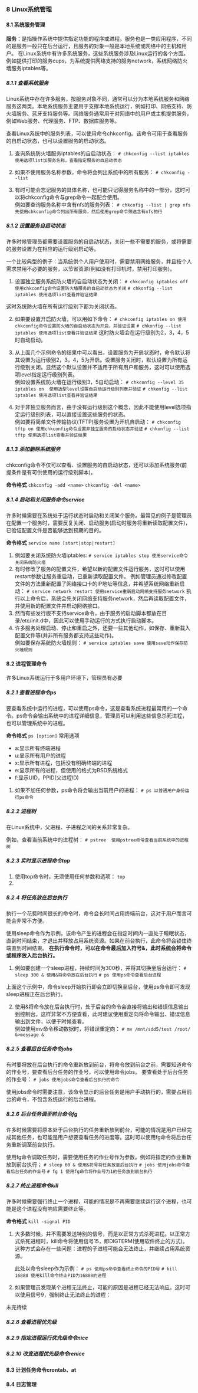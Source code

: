 ### 8 Linux系统管理


#### 8.1 系统服务管理
**服务**：是指操作系统中提供指定功能的程序或进程。服务也是一类应用程序，不同的是服务一般只在后台运行，且服务的对象一般是本地系统或网络中的主机和用户。
在Linux系统中有许多系统服务，这些系统服务涉及Linux运行的各个方面。例如提供打印的服务cups，为系统提供网络支持的服务network，系统网络防火墙服务iptables等。

##### 8.1.1 查看系统服务
Linux系统中存在许多服务，按服务对象不同，通常可以分为本地系统服务和网络服务这两类。本地系统服务主要用于支撑本地系统运行，例如打印、网络支持、防火墙服务、蓝牙支持服务等。网络服务通常用于对网络中的用户或主机提供服务，例如Web服务、代理服务、FTP、数据库服务等。



查看Linux系统中的服务列表，可以使用命令chkconfig。该命令可用于查看服务的自启动状态，也可以设置服务的启动状态。

1. 查询系统防火墙服务iptables的自启动状态：
    ```# chkconfig --list iptables  使用选项list加服务名称，查看指定服务的自启动状态```

2. 如果不使用服务名称参数，命令将会列出系统中的所有服务：
    ```# chkconfig --list```

3. 有时可能会忘记服务的具体名称，也可能只记得服务名称中的一部分，这时可以将chkconfig命令与grep命令一起配合使用。
\
例如要查询服务名称中含有nfs的服务列表：
    ```# chkcofig --list | grep nfs 先使用chkconfig命令列出所有服务，然后使用grep命令筛选含有nfs的行```

##### 8.1.2 设置服务自启动状态
许多时候管理员都需要设置服务的自启动状态，关闭一些不需要的服务，或将需要的服务设置为在相应的运行级别启动等。

一个比较典型的例子：当系统供个人用户使用时，需要禁用网络服务，并且按个人需求禁用不必要的服务，以节省资源(例如没有打印机时，禁用打印服务)。

1. 设置独立服务系统防火墙的自启动状态为关闭：
    ```# chkconfig iptables off 使用chkconfig命令设置防火墙服务的自启动状态为关闭```
    ```# chkonfig --list iptables 使用选项list查看并验证结果```

这时系统防火墙在所有运行级别下都为关闭状态。

2. 如果要设置开启防火墙，可以用如下命令：
    ```# chkconfig iptables on 使用chkconfig命令设置防火墙的自启动状态为开启，并验证设置```
    ```# chkonfig --list iptables 使用选项list查看并验证结果```
这时防火墙会在运行级别为2，3，4，5时自动启动。

3. 从上面几个示例命令的结果中可以看出，设置服务为开启状态时，命令默认将其设置为运行级别2，3，4，5为开启。设置服务关闭时，默认设置为所有运行级别关闭。显然这个默认设置并不适用于所有用户和服务，这时可以使用选项level指定运行级别列表。
\
    例如设置系统防火墙在运行级别3，5自动启动：
    ```# chkconfig --level 35 iptables on  使用选型level设置自启动运行级别列表并验证```
    ```# chkonfig --list iptables 使用选项list查看并验证结果```

4. 对于非独立服务而言，由于没有运行级别这个概念，因此不能使用level选项指定运行级别列表，可以直接设置这些服务的状态。
\
例如要将简单文件传输协议(TFTP)服务设置为开机自启动：
    ```# chkconfig tftp on 使用chkconfig命令设置非独立服务的启动状态并验证```
    ```# chkonfig --list tftp 使用选项list查看并验证结果```

##### 8.1.3 添加删除系统服务
chkconfig命令不仅可以查看、设置服务的自启动状态，还可以添加系统服务(前提条件是有可供使用的运行级别脚本)。

**命令格式**
    ```chkconfig -add <name>```
    ```chkconfig -del <name>```
   

##### 8.1.4 启动和关闭服务命令service
许多时候需要在系统处于运行状态时启动和关闭某个服务。最常见的例子是管理员在配置一个服务时，需要反复关闭、启动服务(启动时服务将重新读取配置文件)，已验证配置文件是否能够达到预期的目的。

**命令格式**
    ```service name [start|stop|restart]```
1. 例如要关闭系统防火墙iptables:
    ```# service iptables stop 使用service命令关闭系统防火墙```
2. 有时修改了服务的配置文件，希望以新的配置文件运行服务，这时可以使用restart参数让服务重启动，已重新读取配置文件。
例如管理员通过修改配置文件的方法重新配置了网络接口卡的IP地址等信息，并希望系统网络重新启动：
    ```# service network restart 使用service重新启动网络支持服务network```
执行以上命令后，系统会先关闭网络支持服务network，然后再读取配置文件，并使用新的配置文件并启动网络接口。
3. 然而有些发行版不支持service命令，由于服务的启动脚本都放在目录/etc/init.d中，因此可以使用手动运行的方式执行启动脚本。
4. 许多服务处理启动、停止和重启之外，还要一些其他动作，如保存、重新载入配置文件等(并非所有服务都支持这些动作)。
\
例如要保存系统防火墙规则：
    ```# service iptables save 使用save动作保存防火墙规则```


#### 8.2 进程管理命令
许多Linux系统运行于多用户环境下，管理员有必要

##### 8.2.1 查看进程命令ps
要查看系统中运行的进程，可以使用ps命令，这是查看系统进程最常用的一个命令。ps命令会输出系统中的进程详细信息，管理员可以利用这些信息杀死进程，也可以管理系统中的进程。

**命令格式**
```ps [option]```
常用选项
- a:显示所有终端进程
- u:显示所有用户的进程
- x:显示所有进程，包括没有明确终端的进程
- e:显示所有的进程，但使用的格式为BSD系统格式
- f:显示UID，PPID(父进程ID)

1. 如果不加任何参数，ps命令将会输出当前用户的进程：
```# ps 以普通用户身份运行ps命令```


##### 8.2.2 进程树
在Linux系统中，父进程、子进程之间的关系非常复杂。

例如，查看当前系统中的进程树：
    ```# pstree  使用pstree命令查看当前系统中的进程树 ```

##### 8.2.3 实时显示进程命令top

1. 使用top命令时，无须使用任何参数和选项：
    ```top ```
2. 
##### 8.2.4 将任务放在后台执行
执行一个花费时间很长的命令时，命令会长时间占用终端前台，这对于用户而言可能会非常不方便。


使用sleep命令作为示例，该命令产生的进程会在指定时间内一直处于睡眠状态，直到时间结束，才退出并释放占用系统资源。如果在前台执行，此命令将会锁住终端直到时间结束。
**在执行命令时，可以在命令最后加入符号&，此时系统会将命令或程序放入后台执行。**

1. 例如要创建一个sleep进程，持续时间为300秒，并将其切换至后台运行：
    ```# sleep 300 & 使用&将命令放在后台执行```
    ```# ps 使用ps命令查看后台进程```

上面这个示例中，命令sleep开始执行即会立即切换至后台，使用ps命令即可发现sleep进程正在后台执行。

2. 使用&将命令放在后台执行时，处于后台的命令会直接将输出和错误信息输出到控制台。这样非常不方便查看，此时建议使用重定向将命令输出、错误信息输出到文件，以便于时候查看。
   \
    例如使用mv命令移动数据时，将错误重定向：
    ```# mv /mnt/sdd5/test /root/ &>message &```

##### 8.2.5 查看后台任务命令jobs
有时要将放在后台执行的命令重新放到前台，将命令放到前台之前，需要知道命令的作业号，要查看后台任务的作业号，可以使用命令jobs。
要查看处于后台任务的作业号：
    ```# jobs 使用jobs命令查看后台执行的命令```

使用jobs命令时需要注意，该命令显示的后台任务是用户手动执行的，需要占用前台的命令，不包含系统运行的后台进程。

##### 8.2.6 后台任务调至前台命令fg
许多时候需要将原本处于后台执行的任务重新放到前台，可能的情况是用户已经完成其他任务，也可能是用户想要查看任务的进度等。这时可以使用fg命令将后台任务重新调至前台执行。

使用fg命令调取任务时，需要使用任务的作业号作为参数。例如将指定的作业重新放到前台执行；
    ```# sleep 60 & 使用&符号将任务放至后台执行```
    ```# jobs 使用jobs命令查看后台任务的作业号```
    ```# fg 1 使用fg命令将作业号为1的任务放到前台执行```

##### 8.2.7 终止进程命令kill
许多时候需要强行终止一个进程，可能的情况是不再需要继续运行这个进程，也可能是这个进程没有响应需要终止等。

**命令格式**
    ```kill -signal PID```

1. 大多数时候，并不需要发送特别的信号，而是以正常方式杀死进程。以正常方式杀死进程时，kill命令将使用信号15，即DIGTERM(使用软件终止的方式)。
这种方式会存在一些问题：进程的子进程可能会无法终止，并继续占用系统资源。
   
    此处以命令sleep作为示例：
    ```# ps 使用ps命令查看终止命令的PID号```
    ```# kill 16888 使用kill命令终止PID为16888的进程```


2. 如果管理员发现某个进程无法终止，可能的原因是进程已经无法响应。这时可以使用信号9，强制终止无法终止的进程：


未完待续

##### 8.2.8 查看进程优先级
##### 8.2.9 指定进程运行优先级命令nice

##### 8.2.10 改变进程优先级命令renice



#### 8.3 计划任务命令crontab、at


#### 8.4 日志管理